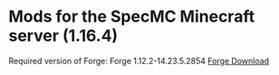 # Mods for the SpecMC Minecraft server (1.16.4)
Required version of Forge: Forge 1.12.2-14.23.5.2854
[Forge Download](https://files.minecraftforge.net/maven/net/minecraftforge/forge/1.12.2-14.23.5.2854/forge-1.12.2-14.23.5.2854-installer.jar)
